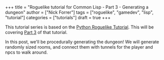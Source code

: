 +++
title = "Roguelike tutorial for Common Lisp - Part 3 - Generating a dungeon"
author = ["Nick Forrer"]
tags = ["roguelike", "gamedev", "lisp", "tutorial"]
categories = ["tutorials"]
draft = true
+++

This tutorial series is based on the [Python Roguelike Tutorial](http://rogueliketutorials.com). This will be
covering [Part 3](http://rogueliketutorials.com/tutorials/tcod/part-3/) of that tutorial.

In this post, we'll be procedurally generating the dungeon! We will generate
randomly sized rooms, and connect them with tunnels for the player and npcs to
walk around.
